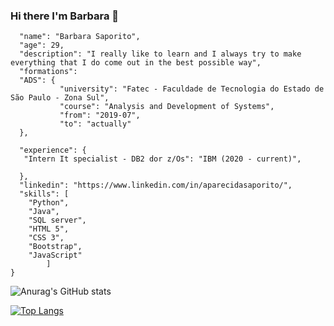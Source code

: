 ### Hi there I'm Barbara 👋

```json{
  "name": "Barbara Saporito",
  "age": 29,
  "description": "I really like to learn and I always try to make everything that I do come out in the best possible way",
  "formations": 
  "ADS": {
           "university": "Fatec - Faculdade de Tecnologia do Estado de São Paulo - Zona Sul",
           "course": "Analysis and Development of Systems",
           "from": "2019-07",
           "to": "actually"   	
  },
  
  "experience": {
   "Intern It specialist - DB2 dor z/Os": "IBM (2020 - current)",
	
  },
  "linkedin": "https://www.linkedin.com/in/aparecidasaporito/",
  "skills": [
    "Python",
    "Java",
    "SQL server",
    "HTML 5",
    "CSS 3",
    "Bootstrap",
    "JavaScript"
	    ]
}
````


![Anurag's GitHub stats](https://github-readme-stats.vercel.app/api?username=BarbaraSaporito&hide=contribs,prs&show_icons=true&theme=gotham)

[![Top Langs](https://github-readme-stats.vercel.app/api/top-langs/?username=BarbaraSaporito&layout=compact&show_icons=true&theme=gotham)](https://github.com/BarbaraSaporito/github-readme-stats)













